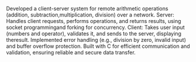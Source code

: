Developed a client-server system for remote arithmetic operations (addition, subtraction,multiplication, division) over a network.
Server: Handles client requests, performs operations, and returns results, using socket programmingand forking for concurrency.
Client: Takes user input (numbers and operator), validates it, and sends to the server, displaying theresult.
Implemented error handling (e.g., division by zero, invalid input) and buffer overflow protection.
Built with C for efficient communication and validation, ensuring reliable and secure data transfer.

